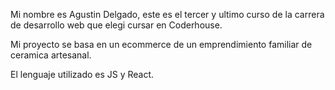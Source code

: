 Mi nombre es Agustin Delgado, este es el tercer y ultimo curso de la carrera de desarrollo web que elegi cursar en Coderhouse.

Mi proyecto se basa en un ecommerce de un emprendimiento familiar de ceramica artesanal.

El lenguaje utilizado es JS y React.
